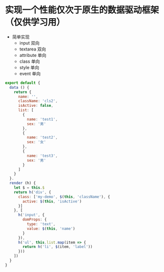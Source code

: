 # 实现一个性能仅次于原生的数据驱动框架（仅供学习用）

* 简单实现
  * input 双向
  * textarea 双向
  * attribute 单向
  * class 单向
  * style 单向
  * event 单向

```javascript
export default {
  data () {
    return {
      name: '',
      className: 'cls2',
      isActive: false,
      list: [
        {
          name: 'test1',
          sex: '男'
        },
        {
          name: 'test2',
          sex: '女'
        },
        {
          name: 'test3',
          sex: '男'
        }
      ]
    }
  }.
  render (h) {
    let $ = this.$
    return h('div', {
      class: ['my-demo', $(this, 'className'), {
        active: $(this, 'isActive')
      }]
    }, [
      h('input', {
        domProps: {
          type: 'text',
          value: $(this, 'name')
        }
      }),
      h('ul', this.list.map(item => {
        return h('li', $(item, 'label'))
      }))
    ])
  }
}
```
